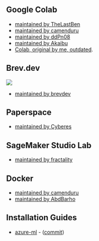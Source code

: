 ## Google Colab
   - [maintained by TheLastBen](https://colab.research.google.com/github/TheLastBen/fast-stable-diffusion/blob/main/fast_stable_diffusion_AUTOMATIC1111.ipynb)
   - [maintained by camenduru](https://github.com/camenduru/stable-diffusion-webui-colab)
   - [maintained by ddPn08](https://github.com/ddPn08/automatic1111-colab)
   - [maintained by Akaibu](https://colab.research.google.com/drive/1kw3egmSn-KgWsikYvOMjJkVDsPLjEMzl)
   - [Colab, original by me, outdated](https://colab.research.google.com/drive/1Iy-xW9t1-OQWhb0hNxueGij8phCyluOh).

## Brev.dev

  [![](https://uohmivykqgnnbiouffke.supabase.co/storage/v1/object/public/landingpage/createdevenv2.svg)](https://console.brev.dev/environment/new?os=ejmrvoj8m&us=62ga2fflb&repo=https://github.com/AUTOMATIC1111/stable-diffusion-webui&repo=https://github.com/brevdev/template-setup-scripts&instance=g5.2xlarge&diskStorage=100Gi&region=us-west-2&setupRepo=https://github.com/brevdev/template-setup-scripts&setupPath=stable-diffusion-webui.sh)

   - [maintained by brevdev](https://console.brev.dev/environment/new?os=ejmrvoj8m&us=62ga2fflb&repo=https://github.com/AUTOMATIC1111/stable-diffusion-webui&repo=https://github.com/brevdev/template-setup-scripts&instance=g5.2xlarge&diskStorage=100Gi&region=us-west-2&setupRepo=https://github.com/brevdev/template-setup-scripts&setupPath=stable-diffusion-webui.sh)


## Paperspace
   - [maintained by Cyberes](https://github.com/Engineer-of-Stuff/stable-diffusion-paperspace)

## SageMaker Studio Lab
   - [maintained by fractality](https://github.com/Miraculix200/StableDiffusionUI_SageMakerSL/blob/main/StableDiffusionUI_SageMakerSL.ipynb)

## Docker
   - [maintained by camenduru](https://github.com/camenduru/stable-diffusion-webui-docker)
   - [maintained by AbdBarho](https://github.com/AbdBarho/stable-diffusion-webui-docker)
## Installation Guides
   - [azure-ml](https://vladiliescu.net/stable-diffusion-web-ui-on-azure-ml/) - ([commit](https://github.com/AUTOMATIC1111/stable-diffusion-webui/commit/44c46f0ed395967cd3830dd481a2db759fda5b3b))

